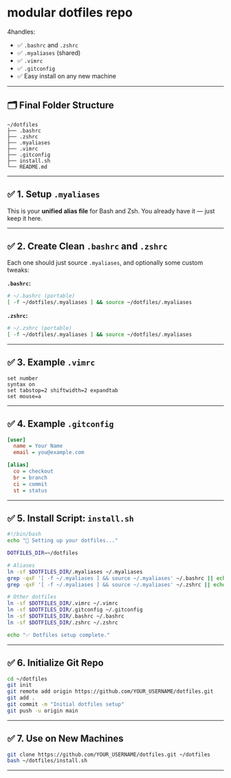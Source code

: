 # modular dotfiles repo

4handles:

- ✅ `.bashrc` and `.zshrc`
- ✅ `.myaliases` (shared)
- ✅ `.vimrc`
- ✅ `.gitconfig`
- ✅ Easy install on any new machine

---

## 🗂️ Final Folder Structure

```
~/dotfiles
├── .bashrc
├── .zshrc
├── .myaliases
├── .vimrc
├── .gitconfig
├── install.sh
└── README.md
```

---

## ✅ 1. Setup `.myaliases`

This is your **unified alias file** for Bash and Zsh. You already have it — just keep it here.

---

## ✅ 2. Create Clean `.bashrc` and `.zshrc`

Each one should just source `.myaliases`, and optionally some custom tweaks:

**`.bashrc`:**

```bash
# ~/.bashrc (portable)
[ -f ~/dotfiles/.myaliases ] && source ~/dotfiles/.myaliases
```

**`.zshrc`:**

```bash
# ~/.zshrc (portable)
[ -f ~/dotfiles/.myaliases ] && source ~/dotfiles/.myaliases
```

---

## ✅ 3. Example `.vimrc`

```vim
set number
syntax on
set tabstop=2 shiftwidth=2 expandtab
set mouse=a
```

---

## ✅ 4. Example `.gitconfig`

```ini
[user]
  name = Your Name
  email = you@example.com

[alias]
  co = checkout
  br = branch
  ci = commit
  st = status
```

---

## ✅ 5. Install Script: `install.sh`

```bash
#!/bin/bash
echo "🔧 Setting up your dotfiles..."

DOTFILES_DIR=~/dotfiles

# Aliases
ln -sf $DOTFILES_DIR/.myaliases ~/.myaliases
grep -qxF '[ -f ~/.myaliases ] && source ~/.myaliases' ~/.bashrc || echo '[ -f ~/.myaliases ] && source ~/.myaliases' >> ~/.bashrc
grep -qxF '[ -f ~/.myaliases ] && source ~/.myaliases' ~/.zshrc || echo '[ -f ~/.myaliases ] && source ~/.myaliases' >> ~/.zshrc

# Other dotfiles
ln -sf $DOTFILES_DIR/.vimrc ~/.vimrc
ln -sf $DOTFILES_DIR/.gitconfig ~/.gitconfig
ln -sf $DOTFILES_DIR/.bashrc ~/.bashrc
ln -sf $DOTFILES_DIR/.zshrc ~/.zshrc

echo "✅ Dotfiles setup complete."
```

---

## ✅ 6. Initialize Git Repo

```bash
cd ~/dotfiles
git init
git remote add origin https://github.com/YOUR_USERNAME/dotfiles.git
git add .
git commit -m "Initial dotfiles setup"
git push -u origin main
```

---

## ✅ 7. Use on New Machines

```bash
git clone https://github.com/YOUR_USERNAME/dotfiles.git ~/dotfiles
bash ~/dotfiles/install.sh
```

---
